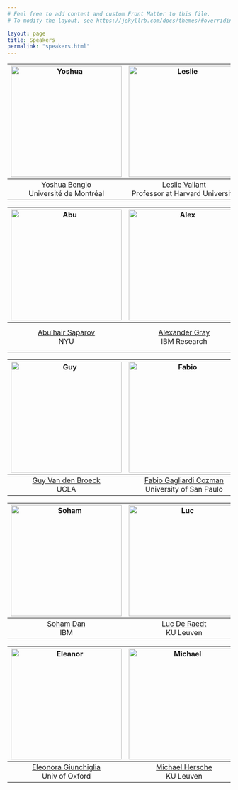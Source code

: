 ```yaml
---
# Feel free to add content and custom Front Matter to this file.
# To modify the layout, see https://jekyllrb.com/docs/themes/#overriding-theme-defaults

layout: page
title: Speakers
permalink: "speakers.html"
---
```



<img src="https://yoshuabengio.org/wp-content/uploads/2021/12/1.BENGIO_Yoshua_credit_Camille-Gladu-Drouin_dec2019-1-1-768x512.jpg" alt="Yoshua" width="250"/>|  <img src="https://people.seas.harvard.edu/~valiant/1.jpg" alt="Leslie" width="250"/> |  <img src="https://ml.unife.it/wp-content/uploads/2019/05/fabrizio.riguzzi500-e1558077965634.png" alt="Benjamin" width="250"/> |
:---------------:|:---------------:|:-------------:
[Yoshua Bengio](https://yoshuabengio.org/)<br>Université de Montréal | [Leslie Valiant](https://people.seas.harvard.edu/~valiant/)<br>Professor at Harvard University | [Fabrizio Riguzzi](https://ml.unife.it/fabrizio-riguzzi/)<br>University of Ferrara


<img src="https://media.licdn.com/dms/image/C4E03AQHmxJrWsbPXoQ/profile-displayphoto-shrink_800_800/0/1644262326862?e=1697673600&v=beta&t=V2XyKAxOxsO833dGYI3O-3Yd-tuH5ZOYZclziog2YUU" alt="Abu" width="250"/>|  <img src="https://cs.uchicago.edu/wp-content/uploads/2019/10/gray_alex_0319_033-panel_cut_lower-250x250.jpg" alt="Alex" width="250"/> |  <img src="https://benjamingrosof.com/wp-content/uploads/2013/05/photo-Grosof-201305.jpg" alt="Benjamin" width="250"/> |
:---------------:|:---------------:|:-------------:
[Abulhair Saparov](https://asaparov.org/)<br>NYU | [Alexander Gray](https://research.gatech.edu/data/seminar-series/alexander-gray)<br>IBM Research | [Benjamin Grosof](https://benjamingrosof.com/)<br>AI Software Technology Innovator and Leader


<img src="https://web.cs.ucla.edu/~guyvdb/img/photo.jpg" alt="Guy" width="250"/>|  <img src="https://neurosymbolic.github.io/nsss2023/data/fabio.png" alt="Fabio" width="250"/> |  <img src="https://pbs.twimg.com/profile_images/716099845224861696/xVk9MoCM_400x400.jpg" alt="Naoki" width="250"/> |
:---------------:|:---------------:|:-------------:
[Guy Van den Broeck](https://web.cs.ucla.edu/~guyvdb/)<br>UCLA | [Fabio Gagliardi Cozman](http://sites.poli.usp.br/p/fabio.cozman/)<br>University of San Paulo | [Naoki Abe](https://researcher.watson.ibm.com/researcher/view.php?person=us-nabe)<br>IBM


<img src="https://scholar.googleusercontent.com/citations?view_op=medium_photo&user=nOsmu8UAAAAJ&citpid=7" alt="Soham" width="250"/>|  <img src="https://wms.cs.kuleuven.be/people/lucderaedt/luc-de-raedt.jpg/image" alt="Luc" width="250"/> |  <img src="https://media.licdn.com/dms/image/C4E03AQGoyK6hAguS2A/profile-displayphoto-shrink_800_800/0/1517728473291?e=1696464000&v=beta&t=jzSN7lpkTY8oFao0T0vBqxgYu_8AwKY330FSJe_j3Jo" alt="Parikshit" width="250"/> |
:---------------:|:---------------:|:-------------:
[Soham Dan](https://scholar.google.com/citations?user=nOsmu8UAAAAJ&hl=en)<br>IBM | [Luc De Raedt](https://wms.cs.kuleuven.be/people/lucderaedt)<br>KU Leuven | [Parikshit Ram](https://www.linkedin.com/in/parikshit-ram-4861325/)<br>IBM


<img src="https://media.licdn.com/dms/image/C4D03AQExXUoJO3hDSw/profile-displayphoto-shrink_800_800/0/1578500201916?e=1697673600&v=beta&t=ojeMtsUx2KWOm4-QnlzXa629p2CTCHa_LCSeXUFU82c" alt="Eleanor" width="250"/>|  <img src="https://media.licdn.com/dms/image/D4E03AQGqMtsrjzMnpA/profile-displayphoto-shrink_800_800/0/1682261595224?e=2147483647&v=beta&t=e-xhT3SzfNKKjJMxcOFJm3wtJaEuLf9pZWtpAFZryjw" alt="Michael" width="250"/> |  <img src="https://media.licdn.com/dms/image/C4D03AQGofJNy0Ttjjw/profile-displayphoto-shrink_800_800/0/1516284049786?e=1697673600&v=beta&t=QZS3MgsIgRD5v8gN69i1bCSOM7HqmTWsmCcgsN1l89I" alt="Tim" width="250"/> |
:---------------:|:---------------:|:-------------:
[Eleonora Giunchiglia](https://www.cs.ox.ac.uk/people/eleonora.giunchiglia/)<br>Univ of Oxford | [Michael Hersche](https://scholar.google.ch/citations?user=uhC6m3EAAAAJ&hl=en)<br>KU Leuven | [Tim Klinger](https://researcher.watson.ibm.com/researcher/view.php?person=us-tklinger)<br>IBM

